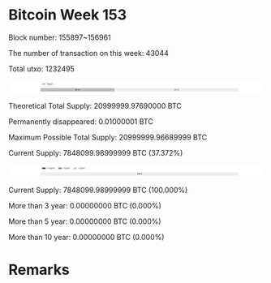 # Bitcoin Week 153

Block number: 155897~156961

The number of transaction on this week: 43044

Total utxo: 1232495

![](../images/mined_week153.png)

Theoretical Total Supply: 20999999.97690000 BTC

Permanently disappeared: 0.01000001 BTC

Maximum Possible Total Supply: 20999999.96689999 BTC

Current Supply: 7848099.98999999 BTC (37.372%)

![](../images/year_week153.png)


Current Supply: 7848099.98999999 BTC (100.000%)

More than 3 year: 0.00000000 BTC (0.000%)

More than 5 year: 0.00000000 BTC (0.000%)

More than 10 year: 0.00000000 BTC (0.000%)

# Remarks

